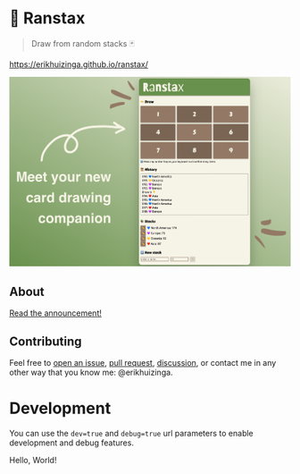 # 🎲 Ranstax

> Draw from random stacks 🃏

https://erikhuizinga.github.io/ranstax/

[![Ranstax brand](img/ranstax-brand.png)](https://erikhuizinga.github.io/ranstax/)

## About

[Read the announcement!](https://github.com/erikhuizinga/ranstax/discussions/1)

## Contributing

Feel free to [open an issue](https://github.com/erikhuizinga/ranstax/issues/new),
[pull request](https://docs.github.com/en/pull-requests/collaborating-with-pull-requests/proposing-changes-to-your-work-with-pull-requests/creating-a-pull-request),
[discussion](https://github.com/erikhuizinga/ranstax/discussions), or contact me in any other way
that you know me: @erikhuizinga.

# Development

You can use the `dev=true` and `debug=true` url parameters to enable development and debug features.

Hello, World!
